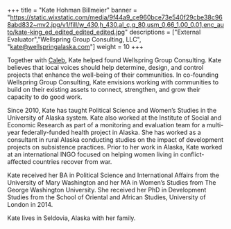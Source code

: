 +++
title = "Kate Hohman Billmeier"
banner = "https://static.wixstatic.com/media/9f44a9_ce960bce73e540f29cbe38c968abd832~mv2.jpg/v1/fill/w_430,h_430,al_c,q_80,usm_0.66_1.00_0.01,enc_auto/kate-king_ed_edited_edited_edited.jpg"
descriptions = ["External Evaluator","Wellspring Group Consulting, LLC", "kate@wellspringalaska.com"]
weight = 10
+++

Together with [Caleb](../caleb_billmeier), Kate helped found Wellspring Group Consulting. Kate believes that local voices should help determine, design, and control projects that enhance the well-being of their communities. In co-founding Wellspring Group Consulting, Kate envisions working with communities to build on their existing assets to connect, strengthen, and grow their capacity to do good work.

Since 2010, Kate has taught Political Science and Women’s Studies in the University of Alaska system. Kate also worked at the Institute of Social and Economic Research as part of a monitoring and evaluation team for a multi-year federally-funded health project in Alaska. She has worked as a consultant in rural Alaska conducting studies on the impact of development projects on subsistence practices. Prior to her work in Alaska, Kate worked at an international INGO focused on helping women living in conflict-affected countries recover from war.

Kate received her BA in Political Science and International Affairs from the University of Mary Washington and her MA in Women’s Studies from The George Washington University. She received her PhD in Development Studies from the School of Oriental and African Studies, University of London in 2014.

Kate lives in Seldovia, Alaska with her family.